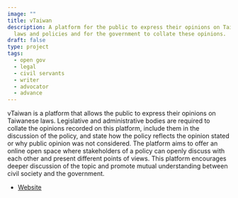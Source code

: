 ```yaml
---
image: ""
title: vTaiwan
description: A platform for the public to express their opinions on Taiwanese
  laws and policies and for the government to collate these opinions.
draft: false
type: project
tags:
  - open gov
  - legal
  - civil servants
  - writer
  - advocator
  - advance
---
```

vTaiwan is a platform that allows the public to express their opinions on Taiwanese laws. Legislative and administrative bodies are required to collate the opinions recorded on this platform, include them in the discussion of the policy, and state how the policy reflects the opinion stated or why public opinion was not considered. The platform aims to offer an online open space where stakeholders of a policy can openly discuss with each other and present different points of views. This platform encourages deeper discussion of the topic and promote mutual understanding between civil society and the government.

- [Website](https://vtaiwan.tw/)
